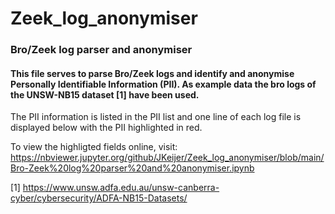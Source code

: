# Zeek_log_anonymiser

### Bro/Zeek log parser and anonymiser

#### This file serves to parse Bro/Zeek logs and identify and anonymise Personally Identifiable Information (PII). As example data the bro logs of the UNSW-NB15 dataset [1] have been used.

The PII information is listed in the PII list and one line of each log file is displayed below with the PII highlighted in red.

To view the highligted fields online, visit: https://nbviewer.jupyter.org/github/JKeijer/Zeek_log_anonymiser/blob/main/Bro-Zeek%20log%20parser%20and%20anonymiser.ipynb


[1] https://www.unsw.adfa.edu.au/unsw-canberra-cyber/cybersecurity/ADFA-NB15-Datasets/
